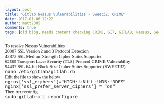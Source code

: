 ```yaml
---
layout: post
title: "Gitlab Nessus Vulnerabilities - Sweet32, CRIME"
date: 2017-01-06 12:22
author: matt2005
comments: true
tags: [old blog, needs content checking CRIME, GIT, GITLAB, Nessus, Security, SSL, SWEET32]
---
```

<p style="margin:0;font-family:Calibri;font-size:11pt;">To resolve Nessus Vulnerabilities</p>
<p style="margin:0;font-family:Calibri;font-size:11pt;">20007 SSL Version 2 and 3 Protocol Detection</p>
<p style="margin:0;font-family:Calibri;font-size:11pt;">42873 SSL Medium Strength Cipher Suites Supported</p>
<p style="margin:0;font-family:Calibri;font-size:11pt;">62565 Transport Layer Security (TLS) Protocol CRIME Vulnerability</p>
<p style="margin:0;font-family:Calibri;font-size:11pt;">94437 SSL 64-bit Block Size Cipher Suites Supported (SWEET32)</p>
<p style="margin:0;font-family:Calibri;font-size:11pt;"></p>
<p style="margin:0;font-family:'Courier New';font-size:11pt;">nano /etc/gitlab/gitlab.rb</p>
<p style="margin:0;font-family:Calibri;font-size:11pt;">Edit the file to show the below</p>
<p style="margin:0;font-family:'Courier New';font-size:11pt;">nginx['ssl_ciphers']="HIGH:!aNULL:!MD5:!3DES"</p>
<p style="margin:0;font-family:'Courier New';font-size:11pt;">nginx['ssl_prefer_server_ciphers'] = "on"</p>
<p style="margin:0;font-family:Calibri;font-size:11pt;"></p>
<p style="margin:0;font-family:Calibri;font-size:11pt;">Then run reconfig</p>
<p style="margin:0;font-family:'Courier New';font-size:11pt;">sudo gitlab-ctl reconfigure</p>
